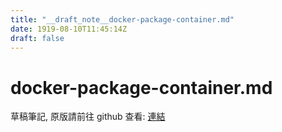 ```yaml
---
title: "__draft_note__docker-package-container.md"
date: 1919-08-10T11:45:14Z
draft: false
---
```


# docker-package-container.md

草稿筆記, 原版請前往 github 查看: [連結](https:/github.com/tinghaolai/just-random-note/blob/master/docker/docker-package-container.md)